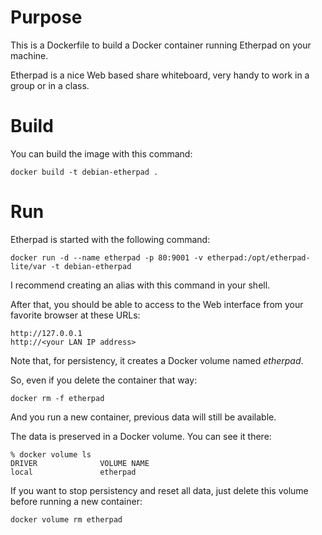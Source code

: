 # Purpose

This is a Dockerfile to build a Docker container running Etherpad on your machine.

Etherpad is a nice Web based share whiteboard, very handy to work in a group or in a class.

# Build

You can build the image with this command:

```
docker build -t debian-etherpad .
```

# Run

Etherpad is started with the following command:

```
docker run -d --name etherpad -p 80:9001 -v etherpad:/opt/etherpad-lite/var -t debian-etherpad
```

I recommend creating an alias with this command in your shell.

After that, you should be able to access to the Web interface from your favorite browser at these URLs:

```
http://127.0.0.1
http://<your LAN IP address>
```

Note that, for persistency, it creates a Docker volume named *etherpad*.

So, even if you delete the container that way:

```
docker rm -f etherpad
```

And you run a new container, previous data will still be available.

The data is preserved in a Docker volume. You can see it there:

```
% docker volume ls
DRIVER              VOLUME NAME
local               etherpad
```

If you want to stop persistency and reset all data, just delete this volume before running a new container:

```
docker volume rm etherpad
```
